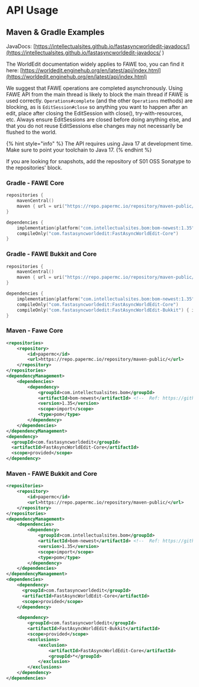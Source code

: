 # API Usage

## Maven & Gradle Examples

JavaDocs: [https://intellectualsites.github.io/fastasyncworldedit-javadocs/](https://intellectualsites.github.io/fastasyncworldedit-javadocs/ )

The WorldEdit documentation widely applies to FAWE too, you can find it here: [https://worldedit.enginehub.org/en/latest/api/index.html](https://worldedit.enginehub.org/en/latest/api/index.html)

We suggest that FAWE operations are completed asynchronously. Using FAWE API from the main thread is likely to block the main thread if FAWE is used correctly. `Operations#complete` (and the other `Operations` methods) are blocking, as is `EditSession#close` so anything you want to happen after an edit, place after closing the EditSession with close(), try-with-resources, etc. Always ensure EditSessions are closed before doing anything else, and that you do not reuse EditSessions else changes may not necessarily be flushed to the world.

{% hint style="info" %}
The API requires using Java 17 at development time. Make sure to point your toolchain to Java 17.
{% endhint %}

If you are looking for snapshots, add the repository of S01 OSS Sonatype to the repositories' block.

### Gradle - FAWE Core


```kt
repositories {
    mavenCentral()
    maven { url = uri("https://repo.papermc.io/repository/maven-public/") }
}

dependencies {
    implementation(platform("com.intellectualsites.bom:bom-newest:1.35")) // Ref: https://github.com/IntellectualSites/bom 
    compileOnly("com.fastasyncworldedit:FastAsyncWorldEdit-Core")
}
```

### Gradle - FAWE Bukkit and Core

```kt
repositories {
    mavenCentral()
    maven { url = uri("https://repo.papermc.io/repository/maven-public/") }
}

dependencies {
    implementation(platform("com.intellectualsites.bom:bom-newest:1.35")) // Ref: https://github.com/IntellectualSites/bom 
    compileOnly("com.fastasyncworldedit:FastAsyncWorldEdit-Core")
    compileOnly("com.fastasyncworldedit:FastAsyncWorldEdit-Bukkit") { isTransitive = false }
}
```

### Maven - Fawe Core

```xml
<repositories>
    <repository>
        <id>papermc</id>
        <url>https://repo.papermc.io/repository/maven-public/</url>
    </repository>
</repositories>
<dependencyManagement>
    <dependencies>
        <dependency>
            <groupId>com.intellectualsites.bom</groupId>
            <artifactId>bom-newest</artifactId> <!--  Ref: https://github.com/IntellectualSites/bom -->
            <version>1.35</version>
            <scope>import</scope>
            <type>pom</type>
        </dependency>
    </dependencies>
</dependencyManagement>
<dependency>
  <groupId>com.fastasyncworldedit</groupId>
  <artifactId>FastAsyncWorldEdit-Core</artifactId>
  <scope>provided</scope>
</dependency>
```

### Maven - FAWE Bukkit and Core


```xml
<repositories>
    <repository>
        <id>papermc</id>
        <url>https://repo.papermc.io/repository/maven-public/</url>
    </repository>
</repositories>
<dependencyManagement>
    <dependencies>
        <dependency>
            <groupId>com.intellectualsites.bom</groupId>
            <artifactId>bom-newest</artifactId> <!--  Ref: https://github.com/IntellectualSites/bom -->
            <version>1.35</version>
            <scope>import</scope>
            <type>pom</type>
        </dependency>
    </dependencies>
</dependencyManagement>
<dependencies>
    <dependency>
      <groupId>com.fastasyncworldedit</groupId>
      <artifactId>FastAsyncWorldEdit-Core</artifactId>
      <scope>provided</scope>
    </dependency>

    <dependency>
        <groupId>com.fastasyncworldedit</groupId>
        <artifactId>FastAsyncWorldEdit-Bukkit</artifactId>
        <scope>provided</scope>
        <exclusions>
            <exclusion>
                <artifactId>FastAsyncWorldEdit-Core</artifactId>
                <groupId>*</groupId>
            </exclusion>
        </exclusions>
    </dependency>
</dependencies>
```
